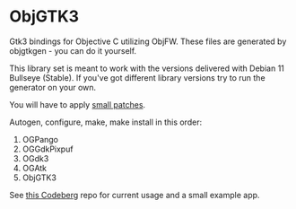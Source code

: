 # ObjGTK3

Gtk3 bindings for Objective C utilizing ObjFW. These files are generated by objgtkgen - you can do it yourself.

This library set is meant to work with the versions delivered with Debian 11 Bullseye (Stable). If you've got
different library versions try to run the generator on your own.

You will have to apply [small patches](https://codeberg.org/ObjGTK/ObjGTKGen/src/branch/main/Manual_library_fixes.md).

Autogen, configure, make, make install in this order:

1. OGPango
2. OGGdkPixpuf
3. OGdk3
4. OGAtk
5. ObjGTK3

See [this Codeberg](https://codeberg.org/ObjGTK/ObjGTK3ExampleApp) repo for current usage and a small example app.